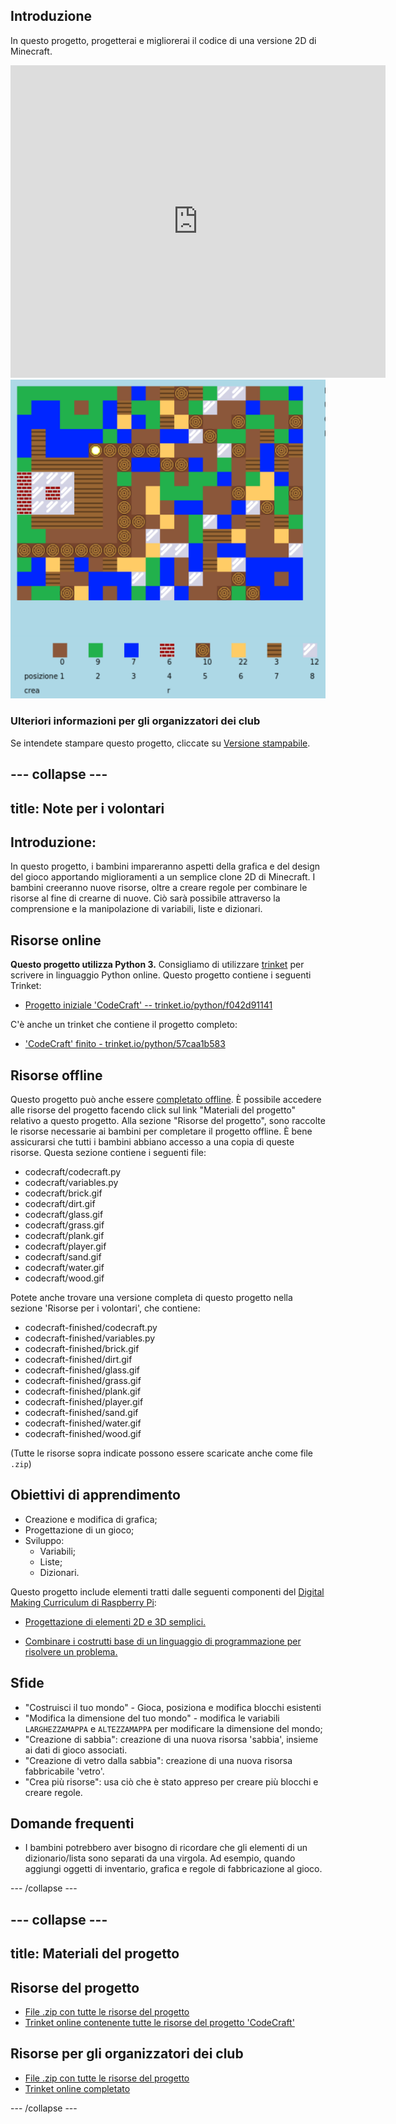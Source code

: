 ## Introduzione

In questo progetto, progetterai e migliorerai il codice di una versione 2D di Minecraft.

<div class="trinket">
  <iframe src="https://trinket.io/embed/python/57caa1b583?outputOnly=true&start=result" width="600" height="500" frameborder="0" marginwidth="0" marginheight="0" allowfullscreen>
  </iframe>
  <img src="images/craft-finished.png">
</div>

### Ulteriori informazioni per gli organizzatori dei club

Se intendete stampare questo progetto, cliccate su [Versione stampabile](https://projects.raspberrypi.org/it-IT/projects/codecraft/print).

--- collapse ---
---
title: Note per i volontari
---

## Introduzione:

In questo progetto, i bambini impareranno aspetti della grafica e del design del gioco apportando miglioramenti a un semplice clone 2D di Minecraft. I bambini creeranno nuove risorse, oltre a creare regole per combinare le risorse al fine di crearne di nuove. Ciò sarà possibile attraverso la comprensione e la manipolazione di variabili, liste e dizionari.

## Risorse online

**Questo progetto utilizza Python 3.** Consigliamo di utilizzare [trinket](https://trinket.io/) per scrivere in linguaggio Python online. Questo progetto contiene i seguenti Trinket:

+ [Progetto iniziale 'CodeCraft' -- trinket.io/python/f042d91141](https://trinket.io/python/f042d91141)

C'è anche un trinket che contiene il progetto completo:

+ ['CodeCraft' finito - trinket.io/python/57caa1b583](https://trinket.io/python/57caa1b583)

## Risorse offline

Questo progetto può anche essere [completato offline](https://www.codeclubprojects.org/en-GB/resources/python-working-offline/). È possibile accedere alle risorse del progetto facendo click sul link "Materiali del progetto" relativo a questo progetto. Alla sezione "Risorse del progetto", sono raccolte le risorse necessarie ai bambini per completare il progetto offline. È bene assicurarsi che tutti i bambini abbiano accesso a una copia di queste risorse. Questa sezione contiene i seguenti file:

+ codecraft/codecraft.py
+ codecraft/variables.py
+ codecraft/brick.gif
+ codecraft/dirt.gif
+ codecraft/glass.gif
+ codecraft/grass.gif
+ codecraft/plank.gif
+ codecraft/player.gif
+ codecraft/sand.gif
+ codecraft/water.gif
+ codecraft/wood.gif

Potete anche trovare una versione completa di questo progetto nella sezione 'Risorse per i volontari', che contiene:

+ codecraft-finished/codecraft.py
+ codecraft-finished/variables.py
+ codecraft-finished/brick.gif
+ codecraft-finished/dirt.gif
+ codecraft-finished/glass.gif
+ codecraft-finished/grass.gif
+ codecraft-finished/plank.gif
+ codecraft-finished/player.gif
+ codecraft-finished/sand.gif
+ codecraft-finished/water.gif
+ codecraft-finished/wood.gif

(Tutte le risorse sopra indicate possono essere scaricate anche come file `.zip`)

## Obiettivi di apprendimento

+ Creazione e modifica di grafica;
+ Progettazione di un gioco;
+ Sviluppo: 
    + Variabili;
    + Liste;
    + Dizionari.

Questo progetto include elementi tratti dalle seguenti componenti del [Digital Making Curriculum di Raspberry Pi](http://rpf.io/curriculum):

+ [Progettazione di elementi 2D e 3D semplici.](https://www.raspberrypi.org/curriculum/design/creator)

+ [Combinare i costrutti base di un linguaggio di programmazione per risolvere un problema.](https://www.raspberrypi.org/curriculum/programming/builder)

## Sfide

+ "Costruisci il tuo mondo" - Gioca, posiziona e modifica blocchi esistenti
+ "Modifica la dimensione del tuo mondo" - modifica le variabili `LARGHEZZAMAPPA` e `ALTEZZAMAPPA` per modificare la dimensione del mondo;
+ "Creazione di sabbia": creazione di una nuova risorsa 'sabbia', insieme ai dati di gioco associati.
+ "Creazione di vetro dalla sabbia": creazione di una nuova risorsa fabbricabile 'vetro'.
+ "Crea più risorse": usa ciò che è stato appreso per creare più blocchi e creare regole.

## Domande frequenti

+ I bambini potrebbero aver bisogno di ricordare che gli elementi di un dizionario/lista sono separati da una virgola. Ad esempio, quando aggiungi oggetti di inventario, grafica e regole di fabbricazione al gioco.

--- /collapse ---

--- collapse ---
---
title: Materiali del progetto
---

## Risorse del progetto

+ [File .zip con tutte le risorse del progetto](resources/codecraft-resources.zip)
+ [Trinket online contenente tutte le risorse del progetto 'CodeCraft'](https://trinket.io/python/f042d91141)

## Risorse per gli organizzatori dei club

+ [File .zip con tutte le risorse del progetto](solutions/codecraft-solution.zip)
+ [Trinket online completato](https://trinket.io/python/57caa1b583)

--- /collapse ---